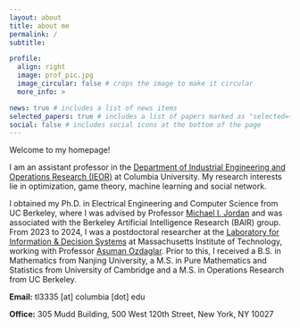 ```yaml
---
layout: about
title: about me
permalink: /
subtitle:

profile:
  align: right
  image: prof_pic.jpg
  image_circular: false # crops the image to make it circular
  more_info: >

news: true # includes a list of news items
selected_papers: true # includes a list of papers marked as "selected={true}"
social: false # includes social icons at the bottom of the page
---
```


Welcome to my homepage!

I am an assistant professor in the [Department of Industrial Engineering and Operations Research (IEOR)](https://ieor.columbia.edu/) at Columbia University. My research interests lie in optimization, game theory, machine learning and social network.

I obtained my Ph.D. in Electrical Engineering and Computer Science from UC Berkeley, where I was advised by Professor [Michael I. Jordan](https://people.eecs.berkeley.edu/~jordan/) and was associated with the Berkeley Artificial Intelligence Research (BAIR) group. From 2023 to 2024, I was a postdoctoral researcher at the [Laboratory for Information & Decision Systems](https://lids.mit.edu/) at Massachusetts Institute of Technology, working with Professor [Asuman Ozdaglar](https://asu.mit.edu/). Prior to this, I received a B.S. in Mathematics from Nanjing University, a M.S. in Pure Mathematics and Statistics from University of Cambridge and a M.S. in Operations Research from UC Berkeley.

<p><strong>Email:</strong> tl3335 [at] columbia [dot] edu </p>
<p><strong>Office:</strong> 305 Mudd Building, 500 West 120th Street, New York, NY 10027 </p>

<br/>
